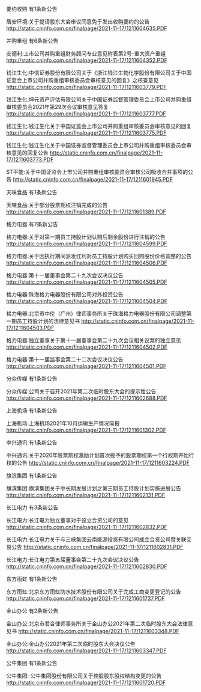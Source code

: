 要约收购 有1条新公告 

盾安环境:关于提请股东大会审议同意免于发出收购要约的公告 http://static.cninfo.com.cn/finalpage/2021-11-17/1211604635.PDF 

并购重组 有6条新公告 

安德利:上市公司并购重组财务顾问专业意见附表第2号-重大资产重组 http://static.cninfo.com.cn/finalpage/2021-11-17/1211604352.PDF 

钱江生化:中信证券股份有限公司关于《浙江钱江生物化学股份有限公司关于中国证监会上市公司并购重组审核委员会审核意见的回复》之核查意见 http://static.cninfo.com.cn/finalpage/2021-11-17/1211603779.PDF 

钱江生化:坤元资产评估有限公司关于中国证券监督管理委员会上市公司并购重组审核委员会2021年第29次会议审核意见答复 http://static.cninfo.com.cn/finalpage/2021-11-17/1211603777.PDF 

钱江生化:钱江生化关于中国证监会上市公司并购重组审核委员会审核意见的回复 http://static.cninfo.com.cn/finalpage/2021-11-17/1211603775.PDF 

钱江生化:钱江生化关于中国证券监督管理委员会上市公司并购重组审核委员会审核意见的回复公告 http://static.cninfo.com.cn/finalpage/2021-11-17/1211603773.PDF 

ST平能:关于中国证监会上市公司并购重组审核委员会审核公司吸收合并事项的公告 http://static.cninfo.com.cn/finalpage/2021-11-17/1211601945.PDF 

天味食品 有1条新公告 

天味食品:关于部分股票期权注销完成的公告 http://static.cninfo.com.cn/finalpage/2021-11-17/1211601389.PDF 

格力电器 有7条新公告 

格力电器:关于对第一期员工持股计划认购后剩余股份进行注销的公告 http://static.cninfo.com.cn/finalpage/2021-11-17/1211604599.PDF 

格力电器:关于因执行期间派发红利对员工持股计划购买回购股份价格调整的公告 http://static.cninfo.com.cn/finalpage/2021-11-17/1211604506.PDF 

格力电器:第十一届董事会第二十九次会议决议公告 http://static.cninfo.com.cn/finalpage/2021-11-17/1211604505.PDF 

格力电器:珠海格力电器股份有限公司对外投资公告 http://static.cninfo.com.cn/finalpage/2021-11-17/1211604504.PDF 

格力电器:北京市中伦（广州）律师事务所关于珠海格力电器股份有限公司调整第一期员工持股计划的法律意见书 http://static.cninfo.com.cn/finalpage/2021-11-17/1211604503.PDF 

格力电器:独立董事关于第十一届董事会第二十九次会议相关议案的独立意见 http://static.cninfo.com.cn/finalpage/2021-11-17/1211604502.PDF 

格力电器:第十一届监事会第二十二次会议决议公告 http://static.cninfo.com.cn/finalpage/2021-11-17/1211604501.PDF 

分众传媒 有1条新公告 

分众传媒:公司关于召开2021年第二次临时股东大会的提示性公告 http://static.cninfo.com.cn/finalpage/2021-11-17/1211602688.PDF 

上海机场 有1条新公告 

上海机场:上海机场2021年10月运输生产情况简报 http://static.cninfo.com.cn/finalpage/2021-11-17/1211601302.PDF 

中兴通讯 有1条新公告 

中兴通讯:关于2020年股票期权激励计划首次授予的股票期权第一个行权期开始行权的公告 http://static.cninfo.com.cn/finalpage/2021-11-17/1211603224.PDF 

旗滨集团 有1条新公告 

旗滨集团:旗滨集团关于中长期发展计划之第三期员工持股计划实施进展公告 http://static.cninfo.com.cn/finalpage/2021-11-17/1211602131.PDF 

长江电力 有3条新公告 

长江电力:长江电力独立董事对于设立合资公司的意见 http://static.cninfo.com.cn/finalpage/2021-11-17/1211602832.PDF 

长江电力:长江电力关于与三峡集团云南能源投资有限公司成立合资公司暨关联交易公告 http://static.cninfo.com.cn/finalpage/2021-11-17/1211602831.PDF 

长江电力:长江电力第五届董事会第二十九次会议决议公告 http://static.cninfo.com.cn/finalpage/2021-11-17/1211602830.PDF 

东方雨虹 有1条新公告 

东方雨虹:北京东方雨虹防水技术股份有限公司关于完成工商变更登记的公告 http://static.cninfo.com.cn/finalpage/2021-11-17/1211601737.PDF 

金山办公 有2条新公告 

金山办公:北京市君合律师事务所关于金山办公2021年第二次临时股东大会法律意见书 http://static.cninfo.com.cn/finalpage/2021-11-17/1211603348.PDF 

金山办公:金山办公2021年第二次临时股东大会决议公告 http://static.cninfo.com.cn/finalpage/2021-11-17/1211603347.PDF 

公牛集团 有1条新公告 

公牛集团: 公牛集团股份有限公司关于控股股东股权结构变更的公告 http://static.cninfo.com.cn/finalpage/2021-11-17/1211601720.PDF 


